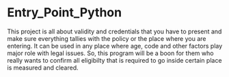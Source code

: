 # Entry_Point_Python
This project is all about validity and credentials that you have to present and make sure everything tallies with the policy or the place where you are entering. It can be used in any place where age, code and other factors play major role with legal issues. So, this program will be a boon for them who really wants to confirm all eligibilty that is required to go inside certain place is measured and cleared. 
